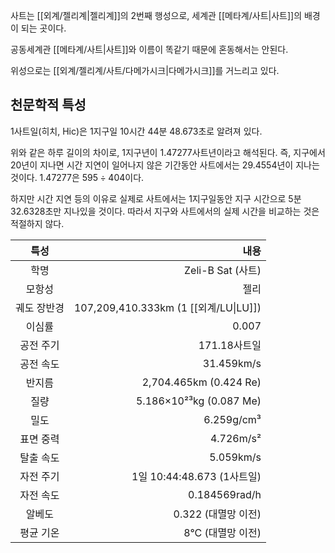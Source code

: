 사트는 [[외계/젤리계|젤리계]]의 2번째 행성으로, 세계관 [[메타계/사트|사트]]의 배경이 되는 곳이다.

공동세계관 [[메타계/사트|사트]]와 이름이 똑같기 때문에 혼동해서는 안된다.

위성으로는 [[외계/젤리계/사트/다메가시크|다메가시크]]를 거느리고 있다.

## 천문학적 특성
1사트일(히치, Hic)은 1지구일 10시간 44분 48.673초로 알려져 있다.

위와 같은 하루 길이의 차이로, 1지구년이 1.47277사트년이라고 해석된다. 즉, 지구에서 20년이 지나면 시간 지연이 일어나지 않은 기간동안 사트에서는 29.4554년이 지나는 것이다. 1.47277은 $595\div404$이다.

하지만 시간 지연 등의 이유로 실제로 사트에서는 1지구일동안 지구 시간으로 5분 32.6328초만 지나있을 것이다. 따라서 지구와 사트에서의 실제 시간을 비교하는 것은 적절하지 않다.

|   특성   |                                  내용 |
| :----: | ----------------------------------: |
|   학명   |                     Zeli-B Sat (사트) |
|  모항성   |                                  젤리 |
| 궤도 장반경 | 107,209,410.333km (1 [[외계/LU\|LU]]) |
|  이심률   |                               0.007 |
| 공전 주기  |                           171.18사트일 |
| 공전 속도  |                          31.459km/s |
|  반지름   |              2,704.465km (0.424 Re) |
|   질량   |             5.186×10²³kg (0.087 Me) |
|   밀도   |                          6.259g/cm³ |
| 표면 중력  |                           4.726m/s² |
| 탈출 속도  |                           5.059km/s |
| 자전 주기  |              1일 10:44:48.673 (1사트일) |
| 자전 속도  |                       0.184569rad/h |
|  알베도   |                      0.322 (대멸망 이전) |
| 평균 기온  |                        8°C (대멸망 이전) |
